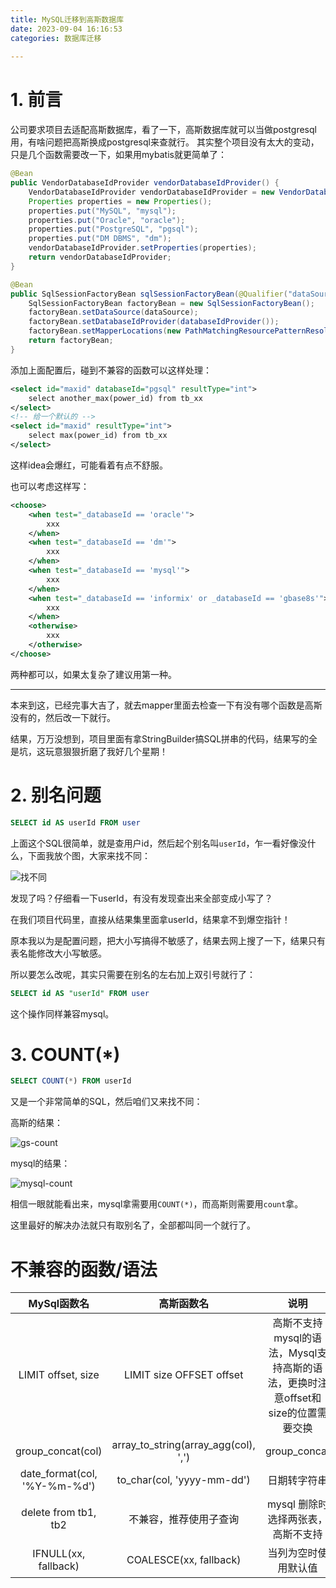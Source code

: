 ```yaml
---
title: MySQL迁移到高斯数据库
date: 2023-09-04 16:16:53
categories: 数据库迁移
  
---
```



# 1. 前言
公司要求项目去适配高斯数据库，看了一下，高斯数据库就可以当做postgresql用，有啥问题把高斯换成postgresql来查就行。
其实整个项目没有太大的变动，只是几个函数需要改一下，如果用mybatis就更简单了：

```java
@Bean
public VendorDatabaseIdProvider vendorDatabaseIdProvider() {
    VendorDatabaseIdProvider vendorDatabaseIdProvider = new VendorDatabaseIdProvider();
    Properties properties = new Properties();
    properties.put("MySQL", "mysql");
    properties.put("Oracle", "oracle");
    properties.put("PostgreSQL", "pgsql");
    properties.put("DM DBMS", "dm");
    vendorDatabaseIdProvider.setProperties(properties);
    return vendorDatabaseIdProvider;
}

@Bean
public SqlSessionFactoryBean sqlSessionFactoryBean(@Qualifier("dataSource") DataSource dataSource) throws Exception {
    SqlSessionFactoryBean factoryBean = new SqlSessionFactoryBean();
    factoryBean.setDataSource(dataSource);
    factoryBean.setDatabaseIdProvider(databaseIdProvider());
    factoryBean.setMapperLocations(new PathMatchingResourcePatternResolver().getResources(mapperLocations));
    return factoryBean;
}
```
添加上面配置后，碰到不兼容的函数可以这样处理：
```xml
<select id="maxid" databaseId="pgsql" resultType="int">
    select another_max(power_id) from tb_xx
</select>
<!-- 给一个默认的 -->
<select id="maxid" resultType="int">
    select max(power_id) from tb_xx
</select>
```
这样idea会爆红，可能看着有点不舒服。

也可以考虑这样写：
```xml
<choose>
    <when test="_databaseId == 'oracle'">
        xxx
    </when>
    <when test="_databaseId == 'dm'">
        xxx
    </when>
    <when test="_databaseId == 'mysql'">
        xxx
    </when>
    <when test="_databaseId == 'informix' or _databaseId == 'gbase8s'">
        xxx
    </when>
    <otherwise>
        xxx
    </otherwise>
</choose>
```

两种都可以，如果太复杂了建议用第一种。

---

本来到这，已经完事大吉了，就去mapper里面去检查一下有没有哪个函数是高斯没有的，然后改一下就行。

结果，万万没想到，项目里面有拿StringBuilder搞SQL拼串的代码，结果写的全是坑，这玩意狠狠折磨了我好几个星期！

# 2. 别名问题
```sql
SELECT id AS userId FROM user
```
上面这个SQL很简单，就是查用户id，然后起个别名叫`userId`，乍一看好像没什么，下面我放个图，大家来找不同：

![找不同](https://xds.asia/public/2023-9/Snipaste_2023-09-26_10-45-53.webp)

发现了吗？仔细看一下userId，有没有发现查出来全部变成小写了？

在我们项目代码里，直接从结果集里面拿userId，结果拿不到爆空指针！


原本我以为是配置问题，把大小写搞得不敏感了，结果去网上搜了一下，结果只有表名能修改大小写敏感。

所以要怎么改呢，其实只需要在别名的左右加上双引号就行了：
```sql
SELECT id AS "userId" FROM user
```
这个操作同样兼容mysql。

# 3. COUNT(*)
```sql
SELECT COUNT(*) FROM userId
```

又是一个非常简单的SQL，然后咱们又来找不同：

高斯的结果：

![gs-count](https://xds.asia/public/2023-9/gs-count.webp)

mysql的结果：

![mysql-count](https://xds.asia/public/2023-9/mysql-count.webp)

相信一眼就能看出来，mysql拿需要用`COUNT(*)`，而高斯则需要用`count`拿。

这里最好的解决办法就只有取别名了，全部都叫同一个就行了。

# 不兼容的函数/语法

| MySql函数名 | 高斯函数名  | 说明   |
|     :--:    |  :--:      | :--:  |
| LIMIT offset, size | LIMIT size OFFSET offset | 高斯不支持mysql的语法，Mysql支持高斯的语法，更换时注意offset和size的位置需要交换|
| group_concat(col) | array_to_string(array_agg(col), ',') | group_concat |
|date_format(col, '%Y-%m-%d') | to_char(col, 'yyyy-mm-dd') | 日期转字符串 |
| delete from tb1, tb2 | 不兼容，推荐使用子查询 | mysql 删除时选择两张表，高斯不支持|
| IFNULL(xx, fallback) | COALESCE(xx, fallback) | 当列为空时使用默认值